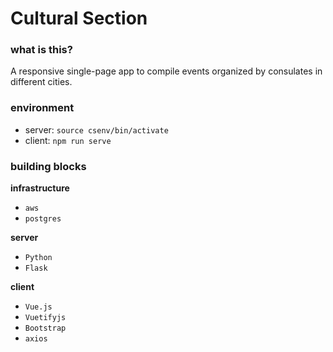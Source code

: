 # Cultural Section

### what is this?

A responsive single-page app to compile events organized by consulates in different cities.

### environment

- server: `source csenv/bin/activate`
- client: `npm run serve`

### building blocks

**infrastructure**
- `aws`
- `postgres`

**server**
- `Python`
- `Flask`

**client**
- `Vue.js`
- `Vuetifyjs`
- `Bootstrap`
- `axios`